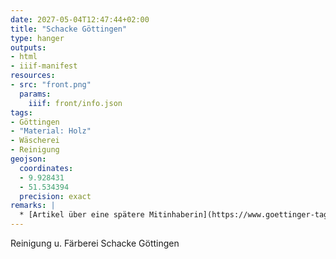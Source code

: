 ```yaml
---
date: 2027-05-04T12:47:44+02:00
title: "Schacke Göttingen"
type: hanger
outputs:
- html
- iiif-manifest
resources:
- src: "front.png"
  params:
    iiif: front/info.json
tags:
- Göttingen
- "Material: Holz"
- Wäscherei
- Reinigung
geojson:
  coordinates:
  - 9.928431
  - 51.534394
  precision: exact
remarks: |
  * [Artikel über eine spätere Mitinhaberin](https://www.goettinger-tageblatt.de/sport/regional/goettingerin-adele-schacke-erhielt-als-erste-frau-das-sportabzeichen-D63B3PBEPKLNCPU5YTMEVPHNE4.html)
---
```


Reinigung u. Färberei Schacke Göttingen
